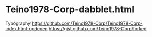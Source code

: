 # Teino1978-Corp-dabblet.html
Typography
https://github.com/Teino1978-Corp/Teino1978-Corp-index.html-codepen
https://gist.github.com/Teino1978-Corp/forked 
